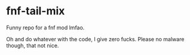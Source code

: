 # fnf-tail-mix
Funny repo for a fnf mod lmfao.

Oh and do whatever with the code, I give zero fucks. Please no malware though, that not nice.

